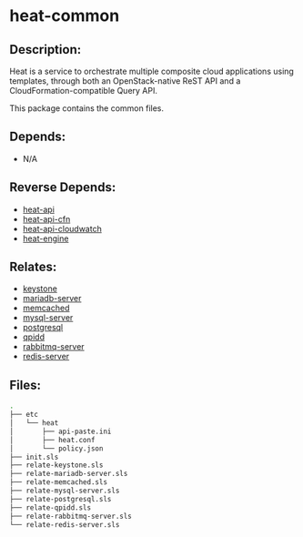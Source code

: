 # heat-common

## Description:

Heat is a service to orchestrate multiple composite cloud applications using templates, through both an OpenStack-native ReST API and a CloudFormation-compatible Query API.

This package contains the common files.

## Depends:

  -  N/A

## Reverse Depends:

  -  [heat-api](/salt/heat-api)
  -  [heat-api-cfn](/salt/heat-api-cfn)
  -  [heat-api-cloudwatch](/salt/heat-api-cloudwatch)
  -  [heat-engine](/salt/heat-engine)

## Relates:

  -  [keystone](/salt/keystone)
  -  [mariadb-server](/salt/mariadb-server)
  -  [memcached](/salt/memcached)
  -  [mysql-server](/salt/mysql-server)
  -  [postgresql](/salt/postgresql)
  -  [qpidd](/salt/qpidd)
  -  [rabbitmq-server](/salt/rabbitmq-server)
  -  [redis-server](/salt/redis-server)

## Files:

```bash
.
├── etc
│   └── heat
│       ├── api-paste.ini
│       ├── heat.conf
│       └── policy.json
├── init.sls
├── relate-keystone.sls
├── relate-mariadb-server.sls
├── relate-memcached.sls
├── relate-mysql-server.sls
├── relate-postgresql.sls
├── relate-qpidd.sls
├── relate-rabbitmq-server.sls
└── relate-redis-server.sls
```
